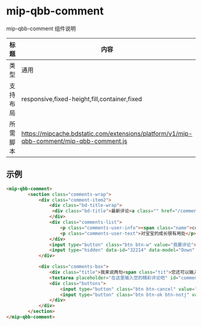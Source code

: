 # mip-qbb-comment

mip-qbb-comment 组件说明

标题|内容
----|----
类型|通用
支持布局|responsive,fixed-height,fill,container,fixed
所需脚本|https://mipcache.bdstatic.com/extensions/platform/v1/mip-qbb-comment/mip-qbb-comment.js

## 示例
```html
<mip-qbb-comment>
        <section class="comments-wrap">
            <div class="comment-item2">
                <div class="bd-title-wrap">
                 <div class="bd-title">最新评论<a class="" href="/comment-list/id/32214/model/Down" target="_blank">查看全部1条评论</a></div>
                </div>
                <div class="comments-list">
                    <p class="comments-user-info"><span class="name">cutemantou</span><span class="time">02-21 01:58</span></p>
                    <p class="comments-user-text">对宝宝的成长很有用处</p>
                </div>
                <input type="button" class="btn btn-w" value="我要评论">
                <input type="hidden" data-id="32214" data-model="Down" id="comment" class="commenthid">
            </div>

            <div class="comments-box">
                <div class="title">我来说两句<span class="tit">您还可以输入<em>140</em>个字</span></div>
                <textarea placeholder="在这里输入您的精彩评论吧" id="comments-show" class="comments-show"></textarea>
                <div class="buttons">
                    <input type="button" class="btn btn-cancel" value="取消">
                    <input type="button" class="btn btn-ok btn-notj" value="提交" disabled="">
                </div>
            </div>
        </section>
</mip-qbb-comment>
```

